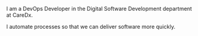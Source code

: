 I am a DevOps Developer in the Digital Software Development department at CareDx.

I automate processes so that we can deliver software more quickly.

<!---
mharriger-caredx/mharriger-caredx is a ✨ special ✨ repository because its `README.md` (this file) appears on your GitHub profile.
You can click the Preview link to take a look at your changes.
--->
